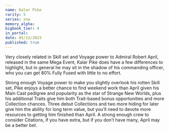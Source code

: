 ```yaml
---
name: Kalar Pike
rarity: 5
series: snw
memory_alpha:
bigbook_tier: 4
in_portal:
date: 05/12/2023
published: true
---
```


Very closely related in Skill set and Voyage power to Admiral Robert April, released in the same Mega Event, Kalar Pike does have a few differences to highlight, but in general he may sit in the shadow of his commanding officer, who you can get 80% Fully Fused with little to no effort.

Strong enough Voyage power to make you slightly overlook his rotten Skill set, Pike enjoys a better chance to find weekend work than April given his Main Cast pedigree and popularity as the star of Strange New Worlds, plus his additional Traits give him both Trait-based bonus opportunities and more Collection chances. Three debut Collections and two more hiding for later give him the ability for long term value, but you’ll need to devote more resources to getting him finished than April. A strong enough crew to consider Citations, if you have extra, but if you don’t have many, April may be a better bet.
